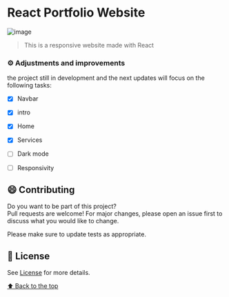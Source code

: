 # React Portfolio Website

![image](https://user-images.githubusercontent.com/95534704/176410453-bc902ffe-ba61-4319-a3d9-f46f3474152f.png)

> This is a responsive website made with React

### ⚙️ Adjustments and improvements

the project still in development and the next updates will focus on the following tasks:

- [x] Navbar
- [x] intro
- [x] Home
- [x] Services
- [ ] Dark mode
- [ ] Responsivity


## 😄 Contributing <br>

Do you want to be part of this project? <br>
Pull requests are welcome! For major changes, please open an issue first to discuss what you would like to change.

Please make sure to update tests as appropriate.

## 📝 License

 See [License](LICENSE.md) for more details.

[⬆ Back to the top](#nome-do-projeto)<br>
